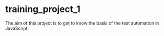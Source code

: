 # training_project_1
The aim of this project is to get to know the basis of the test automation in JavaScript.

